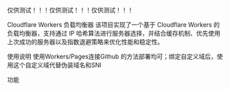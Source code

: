 仅供测试！！！仅供测试！！！仅供测试！！！

Cloudflare Workers 负载均衡器
该项目实现了一个基于 Cloudflare Workers 的负载均衡器，支持通过 IP 哈希算法进行服务器选择，并结合缓存机制、优先使用上次成功的服务器以及指数退避策略来优化性能和稳定性。

使用说明
使用Workers/Pages连接Github 的方法部署均可；绑定自定义域后，使用这个自定义域代替伪装域名和SNI

功能
